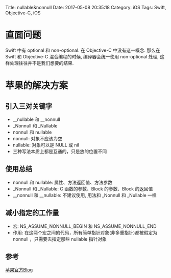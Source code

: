 Title: nullable&nonnull
Date: 2017-05-08 20:35:18
Category: iOS
Tags: Swift, Objective-C, iOS

直面问题
=======

Swift 中有 optional 和 non-optional. 在 Objective-C 中没有这一概念.
那么在 Swift 和 Objective-C 混合编程的时候, 编译器会统一使用 non-optional 处理, 这样处理往往并不是我们想要的结果.

苹果的解决方案
============

## 引入三对关键字

* \_\_nullable 和 \_\_nonnull
* \_Nonnull 和 \_Nullable
* nonnull 和 nullable
* nonnull: 对象不应该为空
* nullable: 对象可以是 NULL 或 nil
* 三种写法本质上都是互通的，只是放的位置不同

## 使用总结

* nonnull 和 nullable: 属性、方法返回值、方法参数
* \_Nonnull 和 \_Nullable:  C 函数的参数、Block 的参数、Block 的返回值
* \_\_nonnull 和 \_\_nullable: 不建议使用, 用法和 \_Nonnull 和 \_Nullable 一样

## 减小指定的工作量

* 宏: NS\_ASSUME\_NONNULL\_BEGIN 和 NS\_ASSUME\_NONNULL\_END
* 作用: 在这两个宏之间的代码，所有简单指针对象(非多重指针)都被假定为 nonnull ，只需要去指定那些 nullable 指针对象

## 参考
[苹果官方Blog](https://developer.apple.com/swift/blog/?id=25)


